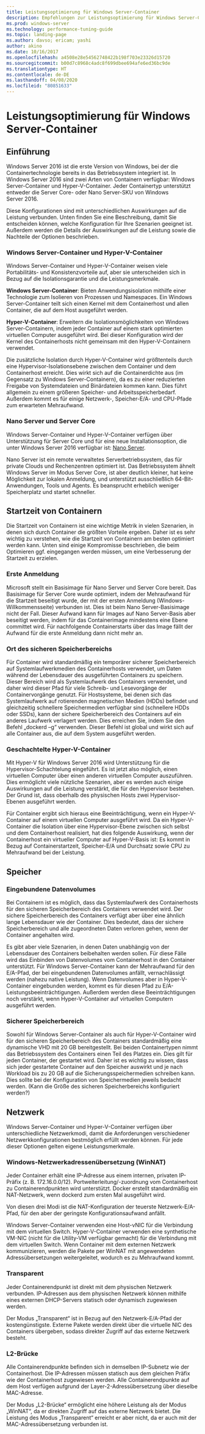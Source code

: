 ```yaml
---
title: Leistungsoptimierung für Windows Server-Container
description: Empfehlungen zur Leistungsoptimierung für Windows Server-Container unter Windows Server 16
ms.prod: windows-server
ms.technology: performance-tuning-guide
ms.topic: landing-page
ms.author: davso; ericam; yashi
author: akino
ms.date: 10/16/2017
ms.openlocfilehash: a4508e28e54562748422b198f703e23326d15720
ms.sourcegitcommit: b00d7c8968c4adc8f699dbee694afe6ed36bc9de
ms.translationtype: HT
ms.contentlocale: de-DE
ms.lasthandoff: 04/08/2020
ms.locfileid: "80851633"
---
```

# <a name="performance-tuning-windows-server-containers"></a>Leistungsoptimierung für Windows Server-Container

## <a name="introduction"></a>Einführung
Windows Server 2016 ist die erste Version von Windows, bei der die Containertechnologie bereits in das Betriebssystem integriert ist. In Windows Server 2016 sind zwei Arten von Containern verfügbar: Windows Server-Container und Hyper-V-Container. Jeder Containertyp unterstützt entweder die Server Core- oder Nano Server-SKU von Windows Server 2016. 

Diese Konfigurationen sind mit unterschiedlichen Auswirkungen auf die Leistung verbunden. Unten finden Sie eine Beschreibung, damit Sie entscheiden können, welche Konfiguration für Ihre Szenarien geeignet ist. Außerdem werden die Details der Auswirkungen auf die Leistung sowie die Nachteile der Optionen beschrieben.

### <a name="windows-server-container-and-hyper-v-containers"></a>Windows Server-Container und Hyper-V-Container

Windows Server-Container und Hyper-V-Container weisen viele Portabilitäts- und Konsistenzvorteile auf, aber sie unterscheiden sich in Bezug auf die Isolationsgarantie und die Leistungsmerkmale.

**Windows Server-Container**: Bieten Anwendungsisolation mithilfe einer Technologie zum Isolieren von Prozessen und Namespaces. Ein Windows Server-Container teilt sich einen Kernel mit dem Containerhost und allen Container, die auf dem Host ausgeführt werden.

**Hyper-V-Container**: Erweitern die Isolationsmöglichkeiten von Windows Server-Containern, indem jeder Container auf einem stark optimierten virtuellen Computer ausgeführt wird. Bei dieser Konfiguration wird der Kernel des Containerhosts nicht gemeinsam mit den Hyper-V-Containern verwendet.

Die zusätzliche Isolation durch Hyper-V-Container wird größtenteils durch eine Hypervisor-Isolationsebene zwischen dem Container und dem Containerhost erreicht. Dies wirkt sich auf die Containerdichte aus (im Gegensatz zu Windows Server-Containern), da es zu einer reduzierten Freigabe von Systemdateien und Binärdateien kommen kann. Dies führt allgemein zu einem größeren Speicher- und Arbeitsspeicherbedarf. Außerdem kommt es für einige Netzwerk-, Speicher-E/A- und CPU-Pfade zum erwarteten Mehraufwand.

### <a name="nano-server-and-server-core"></a>Nano Server und Server Core

Windows Server-Container und Hyper-V-Container verfügen über Unterstützung für Server Core und für eine neue Installationsoption, die unter Windows Server 2016 verfügbar ist: [Nano Server](https://technet.microsoft.com/windows-server-docs/compute/nano-server/getting-started-with-nano-server). 

Nano Server ist ein remote verwaltetes Serverbetriebssystem, das für private Clouds und Rechenzentren optimiert ist. Das Betriebssystem ähnelt Windows Server im Modus Server Core, ist aber deutlich kleiner, hat keine Möglichkeit zur lokalen Anmeldung, und unterstützt ausschließlich 64-Bit-Anwendungen, Tools und Agents. Es beansprucht erheblich weniger Speicherplatz und startet schneller.

## <a name="container-start-up-time"></a>Startzeit von Containern
Die Startzeit von Containern ist eine wichtige Metrik in vielen Szenarien, in denen sich durch Container die größten Vorteile ergeben. Daher ist es sehr wichtig zu verstehen, wie die Startzeit von Containern am besten optimiert werden kann. Unten sind einige Kompromisse beschrieben, die beim Optimieren ggf. eingegangen werden müssen, um eine Verbesserung der Startzeit zu erzielen.

### <a name="first-logon"></a>Erste Anmeldung

Microsoft stellt ein Basisimage für Nano Server und Server Core bereit. Das Basisimage für Server Core wurde optimiert, indem der Mehraufwand für die Startzeit beseitigt wurde, der mit der ersten Anmeldung (Windows-Willkommensseite) verbunden ist. Dies ist beim Nano Server-Basisimage nicht der Fall. Dieser Aufwand kann für Images auf Nano Server-Basis aber beseitigt werden, indem für das Containerimage mindestens eine Ebene committet wird. Für nachfolgende Containerstarts über das Image fällt der Aufwand für die erste Anmeldung dann nicht mehr an.
### <a name="scratch-space-location"></a>Ort des sicheren Speicherbereichs

Für Container wird standardmäßig ein temporärer sicherer Speicherbereich auf Systemlaufwerkmedien des Containerhosts verwendet, um Daten während der Lebensdauer des ausgeführten Containers zu speichern. Dieser Bereich wird als Systemlaufwerk des Containers verwendet, und daher wird dieser Pfad für viele Schreib- und Lesevorgänge der Containervorgänge genutzt. Für Hostsysteme, bei denen sich das Systemlaufwerk auf rotierenden magnetischen Medien (HDDs) befindet und gleichzeitig schnellere Speichermedien verfügbar sind (schnellere HDDs oder SSDs), kann der sichere Speicherbereich des Containers auf ein anderes Laufwerk verlagert werden. Dies erreichen Sie, indem Sie den Befehl „dockerd –g“ verwenden. Dieser Befehl ist global und wirkt sich auf alle Container aus, die auf dem System ausgeführt werden.

### <a name="nested-hyper-v-containers"></a>Geschachtelte Hyper-V-Container
Mit Hyper-V für Windows Server 2016 wird Unterstützung für die Hypervisor-Schachtelung eingeführt. Es ist jetzt also möglich, einen virtuellen Computer über einen anderen virtuellen Computer auszuführen. Dies ermöglicht viele nützliche Szenarien, aber es werden auch einige Auswirkungen auf die Leistung verstärkt, die für den Hypervisor bestehen. Der Grund ist, dass oberhalb des physischen Hosts zwei Hypervisor-Ebenen ausgeführt werden.

Für Container ergibt sich hieraus eine Beeinträchtigung, wenn ein Hyper-V-Container auf einem virtuellen Computer ausgeführt wird. Da ein Hyper-V-Container die Isolation über eine Hypervisor-Ebene zwischen sich selbst und dem Containerhost realisiert, hat dies folgende Auswirkung, wenn der Containerhost ein virtueller Computer auf Hyper-V-Basis ist: Es kommt in Bezug auf Containerstartzeit, Speicher-E/A und Durchsatz sowie CPU zu Mehraufwand bei der Leistung.

## <a name="storage"></a>Speicher
### <a name="mounted-data-volumes"></a>Eingebundene Datenvolumes

Bei Containern ist es möglich, dass das Systemlaufwerk des Containerhosts für den sicheren Speicherbereich des Containers verwendet wird. Der sichere Speicherbereich des Containers verfügt aber über eine ähnlich lange Lebensdauer wie der Container. Dies bedeutet, dass der sichere Speicherbereich und alle zugeordneten Daten verloren gehen, wenn der Container angehalten wird.

Es gibt aber viele Szenarien, in denen Daten unabhängig von der Lebensdauer des Containers beibehalten werden sollen. Für diese Fälle wird das Einbinden von Datenvolumes vom Containerhost in den Container unterstützt. Für Windows Server-Container kann der Mehraufwand für den E/A-Pfad, der bei eingebundenen Datenvolumes anfällt, vernachlässigt werden (nahezu native Leistung). Wenn Datenvolumes aber in Hyper-V-Container eingebunden werden, kommt es für diesen Pfad zu E/A-Leistungsbeeinträchtigungen. Außerdem werden diese Beeinträchtigungen noch verstärkt, wenn Hyper-V-Container auf virtuellen Computern ausgeführt werden.

### <a name="scratch-space"></a>Sicherer Speicherbereich

Sowohl für Windows Server-Container als auch für Hyper-V-Container wird für den sicheren Speicherbereich des Containers standardmäßig eine dynamische VHD mit 20 GB bereitgestellt. Bei beiden Containertypen nimmt das Betriebssystem des Containers einen Teil des Platzes ein. Dies gilt für jeden Container, der gestartet wird. Daher ist es wichtig zu wissen, dass sich jeder gestartete Container auf den Speicher auswirkt und je nach Workload bis zu 20 GB auf die Sicherungsspeichermedien schreiben kann. Dies sollte bei der Konfiguration von Speichermedien jeweils bedacht werden.
(Kann die Größe des sicheren Speicherbereichs konfiguriert werden?)

## <a name="networking"></a>Netzwerk
Windows Server-Container und Hyper-V-Container verfügen über unterschiedliche Netzwerkmodi, damit die Anforderungen verschiedener Netzwerkkonfigurationen bestmöglich erfüllt werden können. Für jede dieser Optionen gelten eigene Leistungsmerkmale.

### <a name="windows-network-address-translation-winnat"></a>Windows-Netzwerkadressenübersetzung (WinNAT)

Jeder Container erhält eine IP-Adresse aus einem internen, privaten IP-Präfix (z. B. 172.16.0.0/12). Portweiterleitung/-zuordnung vom Containerhost zu Containerendpunkten wird unterstützt. Docker erstellt standardmäßig ein NAT-Netzwerk, wenn dockerd zum ersten Mal ausgeführt wird.

Von diesen drei Modi ist die NAT-Konfiguration der teuerste Netzwerk-E/A-Pfad, für den aber der geringste Konfigurationsaufwand anfällt. 

Windows Server-Container verwenden eine Host-vNIC für die Verbindung mit dem virtuellen Switch. Hyper-V-Container verwenden eine synthetische VM-NIC (nicht für die Utility-VM verfügbar gemacht) für die Verbindung mit dem virtuellen Switch. Wenn Container mit dem externen Netzwerk kommunizieren, werden die Pakete per WinNAT mit angewendeten Adressübersetzungen weitergeleitet, wodurch es zu Mehraufwand kommt.

### <a name="transparent"></a>Transparent

Jeder Containerendpunkt ist direkt mit dem physischen Netzwerk verbunden. IP-Adressen aus dem physischen Netzwerk können mithilfe eines externen DHCP-Servers statisch oder dynamisch zugewiesen werden.

Der Modus „Transparent“ ist in Bezug auf den Netzwerk-E/A-Pfad der kostengünstigste. Externe Pakete werden direkt über die virtuelle NIC des Containers übergeben, sodass direkter Zugriff auf das externe Netzwerk besteht.

### <a name="l2-bridge"></a>L2-Brücke
Alle Containerendpunkte befinden sich in demselben IP-Subnetz wie der Containerhost. Die IP-Adressen müssen statisch aus dem gleichen Präfix wie der Containerhost zugewiesen werden. Alle Containerendpunkte auf dem Host verfügen aufgrund der Layer-2-Adressübersetzung über dieselbe MAC-Adresse.

Der Modus „L2-Brücke“ ermöglicht eine höhere Leistung als der Modus „WinNAT“, da er direkten Zugriff auf das externe Netzwerk bietet. Die Leistung des Modus „Transparent“ erreicht er aber nicht, da er auch mit der MAC-Adressübersetzung verbunden ist.




